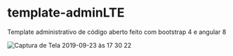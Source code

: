 # template-adminLTE
Template administrativo de código aberto feito com bootstrap 4 e angular 8

![Captura de Tela 2019-09-23 às 17 30 22](https://user-images.githubusercontent.com/22817118/65460311-f6f73e00-de27-11e9-9ff0-ce6782b9f195.png)

